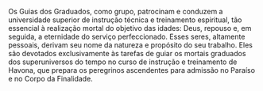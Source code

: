 ﻿Os Guias dos Graduados, como grupo, patrocinam e conduzem a universidade superior de instrução técnica e treinamento espiritual, tão essencial à realização mortal do objetivo das idades: Deus, repouso e, em seguida, a eternidade do serviço perfeccionado. Esses seres, altamente pessoais, derivam seu nome da natureza e propósito do seu trabalho. Eles são devotados exclusivamente às tarefas de guiar os mortais graduados dos superuniversos do tempo no curso de instrução e treinamento de Havona, que prepara os peregrinos ascendentes para  admissão no Paraíso e no Corpo da Finalidade.